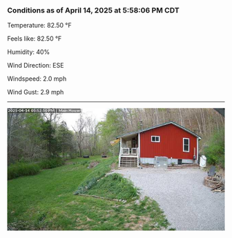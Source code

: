 ### Conditions as of April 14, 2025 at 5:58:06 PM CDT 

Temperature: 82.50 &deg;F

Feels like: 82.50 &deg;F

Humidity: 40%

Wind Direction: ESE

Windspeed: 2.0 mph

Wind Gust: 2.9 mph

---

<img src="./images/latest.jpeg"/>

